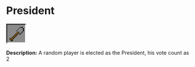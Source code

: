 # President
![icon](../assets/icons/president.png)

**Description:** A random player is elected as the President, his vote count as 2